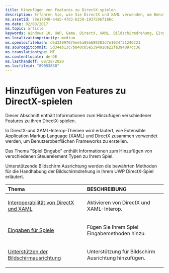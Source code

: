 ```yaml
---
title: Hinzufügen von Features zu DirectX-spielen
description: Erfahren Sie, wie Sie DirectX und XAML verwenden, um Benutzeroberflächen Schnittstellen zu erstellen, Steuerelemente hinzuzufügen und die Bildschirmdrehung in ihren DirectX-spielen zu verarbeiten.
ms.assetid: 78e17048-a4a5-47d3-b250-19375b6f186c
ms.date: 02/08/2017
ms.topic: article
keywords: Windows 10, UWP, Game, DirectX, XAML, Bildschirmdrehung, Eingabe
ms.localizationpriority: medium
ms.openlocfilehash: d6d32097675ee5a85b689203d7e1034f31246221
ms.sourcegitcommit: 5d34eb13c7b840c05e5394910a22fa394097dc36
ms.translationtype: MT
ms.contentlocale: de-DE
ms.lasthandoff: 08/28/2020
ms.locfileid: "89053830"
---
```

# <a name="add-features-to-directx-games"></a>Hinzufügen von Features zu DirectX-spielen

Dieser Abschnitt enthält Informationen zum Hinzufügen verschiedener Features zu ihren DirectX-spielen.

In DirectX-und XAML-Interop-Themen wird erläutert, wie Extensible Application Markup Language (XAML) und DirectX zusammen verwendet werden, um Benutzeroberflächen Frameworks zu erstellen.

Das Thema "Spiel Eingabe" enthält Informationen zum Hinzufügen von verschiedenen Steuerelement Typen zu Ihrem Spiel.

Unterstützende Bildschirm Ausrichtung werden die bewährten Methoden für die Handhabung der Bildschirmdrehung in Ihrem UWP DirectX-Spiel erläutert.

<table>
<colgroup>
<col width="50%" />
<col width="50%" />
</colgroup>
<thead>
<tr class="header">
<th align="left">Thema</th>
<th align="left">BESCHREIBUNG</th>
</tr>
</thead>
<tbody>
<tr class="odd">
<td align="left"><p><a href="directx-and-xaml-interop.md">Interoperabilität von DirectX und XAML</a></p></td>
<td align="left"><p>Aktivieren von DirectX und XAML-Interop.</p></td>
</tr>
<tr class="even">
<td align="left"><p><a href="directx-game-input.md">Eingaben für Spiele</a></p></td>
<td align="left"><p>Fügen Sie Ihrem Spiel Eingabemethoden hinzu.</p></td>
</tr>
<tr class="odd">
<td align="left"><p><a href="supporting-screen-rotation-directx-and-cpp.md">Unterstützen der Bildschirmausrichtung</a></p></td>
<td align="left"><p>Unterstützung für Bildschirm Ausrichtung hinzufügen.</p></td>
</tr>
</tbody>
</table>